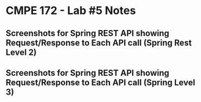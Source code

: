 # CMPE 172 - Lab #5 Notes

## Screenshots for Spring REST API showing Request/Response to Each API call (Spring Rest Level 2)

## Screenshots for Spring REST API showing Request/Response to Each API call (Spring Level 3)
